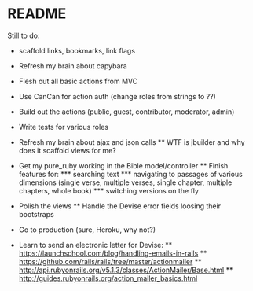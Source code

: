 # README

Still to do:

* scaffold links, bookmarks, link flags

* Refresh my brain about capybara

* Flesh out all basic actions from MVC

* Use CanCan for action auth (change roles from strings to ??)
* Build out the actions (public, guest, contributor, moderator, admin)

* Write tests for various roles

* Refresh my brain about ajax and json calls
** WTF is jbuilder and why does it scaffold views for me?

* Get my pure_ruby working in the Bible model/controller
** Finish features for:
*** searching text
*** navigating to passages of various dimensions (single verse, multiple verses, single chapter, multiple chapters, whole book)
*** switching versions on the fly

* Polish the views
** Handle the Devise error fields loosing their bootstraps

* Go to production (sure, Heroku, why not?)
* Learn to send an electronic letter for Devise:
** https://launchschool.com/blog/handling-emails-in-rails
** https://github.com/rails/rails/tree/master/actionmailer
** http://api.rubyonrails.org/v5.1.3/classes/ActionMailer/Base.html
** http://guides.rubyonrails.org/action_mailer_basics.html
